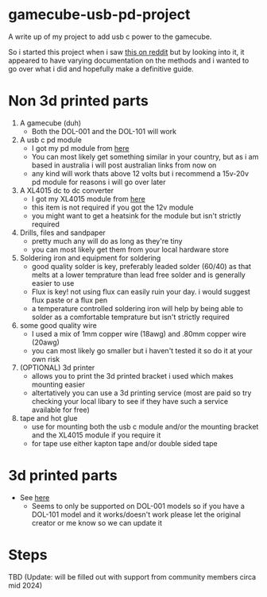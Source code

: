 # gamecube-usb-pd-project
A write up of my project to add usb c power to the gamecube.


So i started this project when i saw [this on reddit](https://www.reddit.com/r/Gamecube/comments/sf5h0c/no_more_bulky_power_brick_welcome_to_2022_with/) but by looking into it, it appeared to have varying documentation on the methods and i wanted to go over what i did and hopefully make a definitive guide.


# Non 3d printed parts
1. A gamecube (duh)
    - Both the DOL-001 and the DOL-101 will work
2. A usb c pd module
    - I got my pd module from [here](https://www.ebay.com.au/itm/325333680483)
    - You can most likely get something similar in your country, but as i am based in australia i will post australian links from now on
    - any kind will work thats above 12 volts but i recommend a 15v-20v pd module for reasons i will go over later
3. A XL4015 dc to dc converter
    - I got my XL4015 module from [here](https://www.ebay.com.au/itm/304733979710)
    - this item is not required if you got the 12v module
    - you might want to get a heatsink for the module but isn't strictly required
4. Drills, files and sandpaper
    - pretty much any will do as long as they're tiny
    - you can most likely get them from your local hardware store
5. Soldering iron and equipment for soldering
    - good quality solder is key, preferably leaded solder (60/40) as that melts at a lower temprature than lead free solder and is generally easier to use
    - Flux is key! not using flux can easily ruin your day. i would suggest flux paste or a flux pen
    - a temperature controlled soldering iron will help by being able to solder as a comfortable temprature but isn't strictly required
6. some good quality wire
    - I used a mix of 1mm copper wire (18awg) and .80mm copper wire (20awg)
    - you can most likely go smaller but i haven't tested it so do it at your own risk
7. (OPTIONAL) 3d printer
    - allows you to print the 3d printed bracket i used which makes mounting easier
    - altertatively you can use a 3d printing service (most are paid so try checking your local libary to see if they have such a service available for free)
8. tape and hot glue
    - use for mounting both the usb c module and/or the mounting bracket and the XL4015 module if you require it
    - for tape use either kapton tape and/or double sided tape

# 3d printed parts
- See [here](https://github.com/MethodOrMadness/GC-USB-C)
    - Seems to only be supported on DOL-001 models so if you have a DOL-101 model and it works/doesn't work please let the original creator or me know so we can update it

# Steps
TBD (Update: will be filled out with support from community members circa mid 2024)